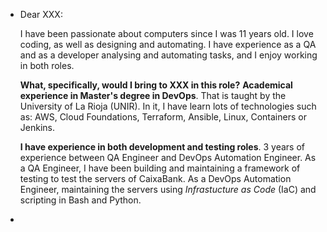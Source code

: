 - Dear XXX:
  
  I have been passionate about computers since I was 11 years old. I love coding, as well as designing and automating. I have experience as a QA and as a developer analysing and automating tasks, and I enjoy working in both roles.
  
  **What, specifically, would I bring to XXX in this role?**
  **Academical experience in Master's degree in DevOps**. That is taught by the University of La Rioja (UNIR). In it, I have learn lots of technologies such as: AWS, Cloud Foundations, Terraform, Ansible, Linux, Containers or Jenkins.
  
  **I have experience in both development and testing roles**. 3 years of experience between QA Engineer and DevOps Automation Engineer. As a QA Engineer, I have been building and maintaining a framework of testing to test the servers of CaixaBank. As a DevOps Automation Engineer, maintaining the servers using *Infrastucture as Code* (IaC) and scripting in Bash and Python.
-